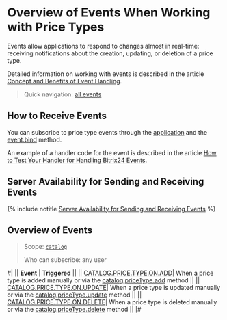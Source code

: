 # Overview of Events When Working with Price Types

Events allow applications to respond to changes almost in real-time: receiving notifications about the creation, updating, or deletion of a price type.

Detailed information on working with events is described in the article [Concept and Benefits of Event Handling](../../../events/index.md).

> Quick navigation: [all events](#all-events)

## How to Receive Events

You can subscribe to price type events through the [application](./../../../app-installation/index.md) and the [event.bind](./../../../events/event-bind.md) method.

An example of a handler code for the event is described in the article [How to Test Your Handler for Handling Bitrix24 Events](../../../events/test-handler.md).

## Server Availability for Sending and Receiving Events

{% include notitle [Server Availability for Sending and Receiving Events](../../../../_includes/events-index.md) %}

## Overview of Events

> Scope: [`catalog`](../../../scopes/permissions.md)
>
> Who can subscribe: any user

#|
|| **Event** | **Triggered** ||
|| [CATALOG.PRICE.TYPE.ON.ADD](catalog-price-type-on-add.md)| When a price type is added manually or via the [catalog.priceType.add](../catalog-price-type-add.html) method ||
|| [CATALOG.PRICE.TYPE.ON.UPDATE](catalog-price-type-on-update.md)| When a price type is updated manually or via the [catalog.priceType.update](../catalog-price-type-update.html) method ||
|| [CATALOG.PRICE.TYPE.ON.DELETE](catalog-price-type-on-delete.md)| When a price type is deleted manually or via the [catalog.priceType.delete](../catalog-price-type-delete.html) method ||
|#
